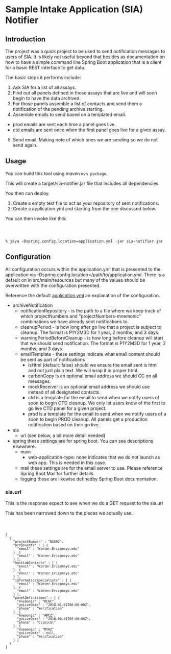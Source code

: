 # Sample Intake Application (SIA) Notifier

## Introduction

The project was a quick project to be used to send notification messages
to users of SIA.  It is likely not useful beyond that besides as documentation
on how to have a simple command line Spring Boot application that is a client
for a basic REST interface to get data.

The basic steps it performs include:
1. Ask SIA for a list of all assays.
2. Find out all panels defined in those assays that are live and will soon begin to have the data archived.
3. For those panels assemble a list of contacts and send them a notification of the pending archive starting.
4. Assemble emails to send based on a templated email.
  * prod emails are sent each time a panel goes live.
  * ctd emails are sent once when the first panel goes live for a given assay.
5. Send email.  Making note of which ones we are sending so we do not send again.

## Usage

You can build this tool using maven <code>mvn package</code>.

This will create a target/sia-notifier.jar file that includes all dependencies.

You then can deploy.  

1. Create a empty text file to act as your repository of sent notifications.
2. Create a application.yml and starting from the one discussed below.

You can then invoke like this:

<code>

% java -Dspring.config.location=application.yml -jar sia-notifier.jar
</code>

## Configuration

All configuration occurs within the application.yml that is presented to
the application via -Dspring.config.location=/path/to/application.yml.
There is a default on in src/main/resources but many of the values should
be overwritten with the configuration presented.

Reference the default [application.yml](./src/main/resources/application.yml) an
explanation of the configuration. 


  * archiveNotification
    * notificationRepository - is the path to a file where we keep track of which projectNumbers and "projectNumbers-mnemonic"
      combinations we have already sent notifications to.
    * cleanupPeriod - is how long after go live that a project is subject to cleanup.  The format 
      is P1Y2M3D for 1 year, 2 months, and 3 days.
    * warningPeriodBeforeCleanup - is how long before cleanup will start that we should send notification.  The format 
      is P1Y2M3D for 1 year, 2 months, and 3 days.
    * emailTemplate - these settings indicate what email content should be sent as part of notifications
      * isHtml (default: false) should we ensure the email sent is html and not just plain text.  We will wrap it in proper
        html.
      * carbonCopy is an optional email address we should CC on all messages.
      * mockReceiver is an optional email address we should use instead of all designated contacts.
      * ctd is a template for the email to send when we notify users of soon to begin CTD cleanup.  We only 
        let users know of the first to go live CTD panel for a given project.
      * prod is a template for the email to send when we notify users of a soon to begin PROD cleanup.  All
        panels get a production notification based on their go live.
  * sia
    * url (see below, a bit more detail needed)
  * spring these settings are for spring boot.  You can see descriptions elsewhere.
    * main
      * web-application-type: none indicates that we do not launch as web app.  This is needed in this case.
    * mail these settings are for the email server to use.  Please reference Spring Boot Mail for further details.
    * logging these are likewise definedby Spring Boot documentation.
   

### sia.url

This is the response expect to see when we do a GET request to the sia.url

This has been narrowed down to the pieces we actually use.

<code json>

    [
      {
        "projectNumber" : "NGS02",
        "proponents" : [ {
          "email" : "Winter.Eric@mayo.edu"
        }, {
          "email" : "Winter.Eric@mayo.edu"
        } ],
        "hostLabContacts" : [ {
          "email" : "Winter.Eric@mayo.edu"
        }, {
          "email" : "Winter.Eric@mayo.edu"
        } ],
        "informaticsSpecialists" : [ {
          "email" : "Winter.Eric@mayo.edu"
        }, {
          "email" : "Winter.Eric@mayo.edu"
        } ],
        "panelDefinitions" : [ {
          "mnemonic" : "HCRC",
          "goLiveDate" : "2018-01-01T06:00:00Z",
          "phase" : "Verification"
        }, {
          "mnemonic" : "APCZ",
          "goLiveDate" : "2018-08-01T05:00:00Z",
          "phase" : "Clinical"
        }, {
          "mnemonic" : "MYHZ"
          "goLiveDate" : null,
          "phase" : "Verification"
        } ]
      }
    ]
</code>

